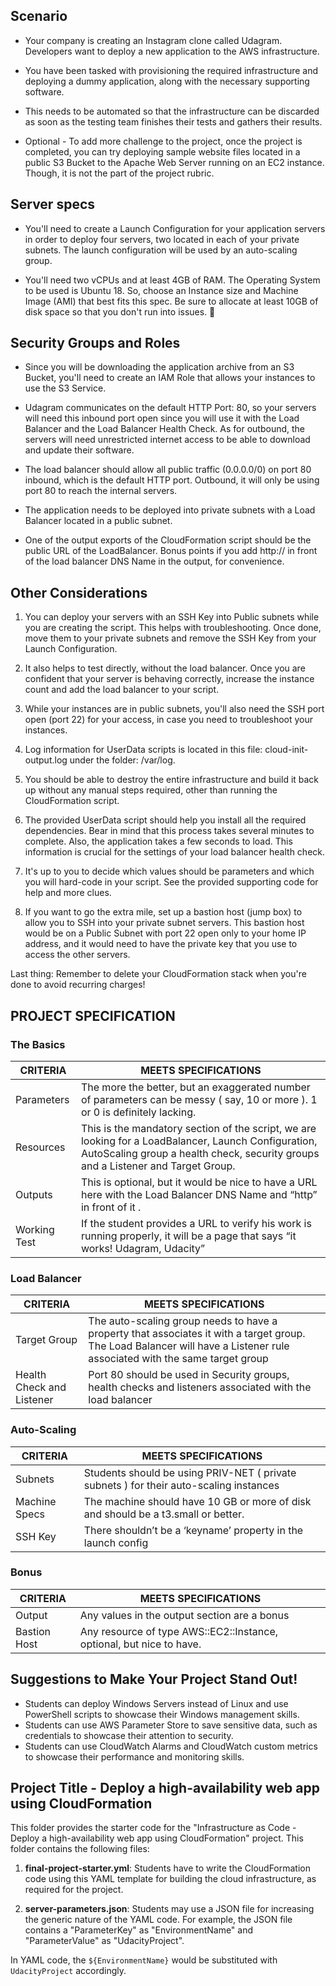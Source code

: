 ## Scenario
* Your company is creating an Instagram clone called Udagram.
Developers want to deploy a new application to the AWS infrastructure.

* You have been tasked with provisioning the required infrastructure and deploying a dummy application, along with the necessary supporting software.

* This needs to be automated so that the infrastructure can be discarded as soon as the testing team finishes their tests and gathers their results.

* Optional - To add more challenge to the project, once the project is completed, you can try deploying sample website files located in a public S3 Bucket to the Apache Web Server running on an EC2 instance. Though, it is not the part of the project rubric.

## Server specs

* You'll need to create a Launch Configuration for your application servers in order to deploy four servers, two located in each of your private subnets. The launch configuration will be used by an auto-scaling group.

* You'll need two vCPUs and at least 4GB of RAM. The Operating System to be used is Ubuntu 18. So, choose an Instance size and Machine Image (AMI) that best fits this spec.
Be sure to allocate at least 10GB of disk space so that you don't run into issues. 

## Security Groups and Roles

* Since you will be downloading the application archive from an S3 Bucket, you'll need to create an IAM Role that allows your instances to use the S3 Service.

* Udagram communicates on the default HTTP Port: 80, so your servers will need this inbound port open since you will use it with the Load Balancer and the Load Balancer Health Check. As for outbound, the servers will need unrestricted internet access to be able to download and update their software.

* The load balancer should allow all public traffic (0.0.0.0/0) on port 80 inbound, which is the default HTTP port. Outbound, it will only be using port 80 to reach the internal servers.

* The application needs to be deployed into private subnets with a Load Balancer located in a public subnet.

* One of the output exports of the CloudFormation script should be the public URL of the LoadBalancer. Bonus points if you add http:// in front of the load balancer DNS Name in the output, for convenience.

## Other Considerations

1. You can deploy your servers with an SSH Key into Public subnets while you are creating the script. This helps with troubleshooting. Once done, move them to your private subnets and remove the SSH Key from your Launch Configuration.

2. It also helps to test directly, without the load balancer. Once you are confident that your server is behaving correctly, increase the instance count and add the load balancer to your script.

3. While your instances are in public subnets, you'll also need the SSH port open (port 22) for your access, in case you need to troubleshoot your instances.

4. Log information for UserData scripts is located in this file: cloud-init-output.log under the folder: /var/log.
5. You should be able to destroy the entire infrastructure and build it back up without any manual steps required, other than running the CloudFormation script.

6. The provided UserData script should help you install all the required dependencies. Bear in mind that this process takes several minutes to complete. Also, the application takes a few seconds to load. This information is crucial for the settings of your load balancer health check.

7. It's up to you to decide which values should be parameters and which you will hard-code in your script.
See the provided supporting code for help and more clues.

9. If you want to go the extra mile, set up a bastion host (jump box) to allow you to SSH into your private subnet servers. This bastion host would be on a Public Subnet with port 22 open only to your home IP address, and it would need to have the private key that you use to access the other servers.

Last thing: Remember to delete your CloudFormation stack when you're done to avoid recurring charges!

## PROJECT SPECIFICATION
### The Basics

| CRITERIA      | MEETS SPECIFICATIONS |
| ----------- | ----------- |
| Parameters  | The more the better, but an exaggerated number of parameters can be messy ( say, 10 or more ). 1 or 0 is definitely lacking.    |
| Resources   | This is the mandatory section of the script, we are looking for a LoadBalancer, Launch Configuration, AutoScaling group a health check, security groups and a Listener and Target Group.  |
| Outputs     | This is optional, but it would be nice to have a URL here with the Load Balancer DNS Name and “http” in front of it .            |
| Working Test| If the student provides a URL to verify his work is running properly, it will be a page that says “it works! Udagram, Udacity”    |

### Load Balancer

| CRITERIA      | MEETS SPECIFICATIONS |
| ----------- | ----------- |
| Target Group              | The auto-scaling group needs to have a property that associates it with a target group. The Load Balancer will have a Listener rule associated with the same target group        |
| Health Check and Listener | Port 80 should be used in Security groups, health checks and listeners associated with the load balancer            |

### Auto-Scaling

| CRITERIA      | MEETS SPECIFICATIONS |
| -----------   | ----------- |
| Subnets       | Students should be using PRIV-NET ( private subnets ) for their auto-scaling instances        |
| Machine Specs | The machine should have 10 GB or more of disk and should be a t3.small or better.        |
| SSH Key       | There shouldn’t be a ‘keyname’ property in the launch config        |

### Bonus

| CRITERIA      | MEETS SPECIFICATIONS |
| ----------- | ----------- |
| Output      | Any values in the output section are a bonus         |
| Bastion Host| Any resource of type AWS::EC2::Instance, optional, but nice to have.        |

## Suggestions to Make Your Project Stand Out!
* Students can deploy Windows Servers instead of Linux and use PowerShell scripts to showcase their Windows management skills.
* Students can use AWS Parameter Store to save sensitive data, such as credentials to showcase their attention to security.
* Students can use CloudWatch Alarms and CloudWatch custom metrics to showcase their performance and monitoring skills.

## Project Title - Deploy a high-availability web app using CloudFormation
This folder provides the starter code for the "Infrastructure as Code - Deploy a high-availability web app using CloudFormation" project. This folder contains the following files:

1. <strong>final-project-starter.yml</strong>:
Students have to write the CloudFormation code using this YAML template for building the cloud infrastructure, as required for the project. 

2. <strong>server-parameters.json</strong>:
Students may use a JSON file for increasing the generic nature of the YAML code. For example, the JSON file contains a "ParameterKey" as "EnvironmentName" and "ParameterValue" as "UdacityProject". 

In YAML code, the `${EnvironmentName}` would be substituted with `UdacityProject` accordingly.
